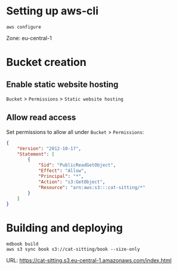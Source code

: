 # Setting up aws-cli

```shell
aws configure
```
Zone: eu-central-1

# Bucket creation

## Enable static website hosting

`Bucket` > `Permissions` > `Static website hosting`

## Allow read access
Set permissions to allow all under `Bucket` > `Permissions`:

```json
{
    "Version": "2012-10-17",
    "Statement": [
        {
            "Sid": "PublicReadGetObject",
            "Effect": "Allow",
            "Principal": "*",
            "Action": "s3:GetObject",
            "Resource": "arn:aws:s3:::cat-sitting/*"
        }
    ]
}
```

# Building and deploying

```shell
mdbook build
aws s3 sync book s3://cat-sitting/book --size-only
```

URL: https://cat-sitting.s3.eu-central-1.amazonaws.com/index.html